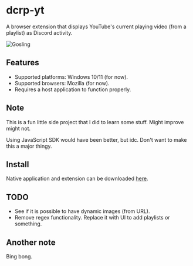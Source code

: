 # dcrp-yt
A browser extension that displays YouTube's current playing video (from a playlist) as Discord activity.

![Gosling](https://i.pinimg.com/originals/5e/78/08/5e78080e3427ec11e4a2c5f132fbf1f9.gif)

## Features
- Supported platforms: Windows 10/11 (for now).
- Supported browsers: Mozilla (for now).
- Requires a host application to function properly.

## Note
This is a fun little side project that I did to learn some stuff. Might improve might not.

Using JavaScript SDK would have been better, but idc. Don't want to make this a major thingy.

## Install
Native application and extension can be downloaded [here](https://github.com/martynasmuizys/dcrp-yt/releases/latest).

## TODO
- See if it is possible to have dynamic images (from URL).
- Remove regex functionality. Replace it with UI to add playlists or something.

## Another note
Bing bong.
